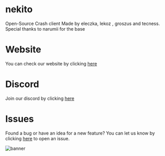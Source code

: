 # nekito
Open-Source Crash client Made by eleczka, lekoz , groszus and tecness.
Special thanks to narumii for the base


# Website
You can check our website by clicking [here](https://astal.store)



# Discord
Join our discord by clicking [here](https://discord.gg/34BZs4ZPB6)


# Issues
Found a bug or have an idea for a new feature? You can let us know by clicking [here](https://github.com/intexpression/nekito/issues) to open an issue.

<img src="https://raw.githubusercontent.com/intexpression/intexpression/master/resources/banner.png" alt="banner">

